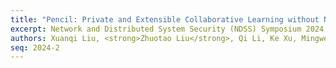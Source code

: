 ```yaml
---
title: "Pencil: Private and Extensible Collaborative Learning without Non-Colluding Assumption"
excerpt: Network and Distributed System Security (NDSS) Symposium 2024
authors: Xuanqi Liu, <strong>Zhuotao Liu</strong>, Qi Li, Ke Xu, Mingwei Xu
seq: 2024-2
---
```

